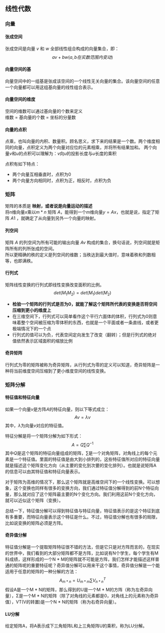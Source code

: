 ## 线性代数

### 向量
#### 张成空间
张成空间是向量 $v$ 和 $w$ 全部线性组合构成的向量集合，即：
$$av + bw ( a, b 在实数范围内变动)$$
#### 向量空间的基
向量空间中的一组基是张成该空间的一个线性无关向量的集合。该向量空间的任意一个向量都可以用这组基向量的线性组合表示。
#### 向量空间的维度
空间的维数可以通过基向量的个数来定义    
维数 = 基向量的个数 = 坐标的分量数
#### 向量的点积
点乘，也叫向量的内积、数量积。顾名思义，求下来的结果是一个数。两个维度相同的向量，点积定义为两个向量对应位的元素相乘，并将所有结果加和。
两个向量$v$和$u$的点积可以理解为：$v$向$u$的投影长度与$u$长度的乘积
<!-- $$
\left[
\begin{matrix}
2\\
5\\
3
\end{matrix}
\right]
$$ -->

点积有如下特点：
- 两个向量互相垂直时，点积为0
- 两个向量方向相同时，点积为正，相反时，点积为负


### 矩阵
矩阵的本质是 **映射，或者说是向量运动的描述**   
将$n$维向量$x$乘以$m * n$ 矩阵 $A$，能得到一个$m$维向量$y = Ax$，也就是说，指定了矩阵 $A$1 ，就确定了从向量到另外一个向量的映射。

#### 列空间
矩阵 $A$ 的列空间为所有可能的输出向量 $Av$ 构成的集合，换句话说，列空间就是矩阵所有的列所张成的空间。    
所以更精确的秩的定义是列空间的维数；当秩达到最大值时，意味着秩和列数相等，也即满秩。

#### 行列式
矩阵线性变换的行列式即线性变换改变面积的比例。
$$
det(M_{1}M_{2}) = det(M_{1})det(M_{2})
$$
- **检验一个矩阵的行列式是否为0，就能了解这个矩阵所代表的变换是否将空间压缩到更小的维度上**
- 在三维空间下，行列式可以简单看作这个平行六面体的体积，行列式为0则意味着整个空间被压缩为零体积的东西，也就是一个平面或者一条直线，或者更极端情况下的一个点
- 行列式的值可以为负，代表空间定向发生了改变（翻转）；但是行列式的绝对值依然表示区域面积的缩放比例

#### 奇异矩阵
行列式为零的矩阵被称为奇异矩阵，从行列式为零的定义可以知道，奇异矩阵是一种将当前维度空间压缩到了更小维度空间的线性变换。



### 矩阵分解
#### 特征值和特征向量
如果一个向量$v$是方阵$A$的特征向量，则以下等式成立：
$$
Av = \lambda v
$$
其中，$\lambda$为向量$v$对应的特征值。

特征分解是将一个矩阵分解为如下形式：
$$
A = Q \sum Q^{-1}
$$
其中$Q$是这个矩阵的特征向量组成的矩阵，$\sum$是一个对角矩阵，对角线上的每个元素是一个特征值。里面的特征值是由大到小排列的，这些特征值所对应的特征向量就是描述这个矩阵变化方向（从主要的变化到次要的变化排列）。也就是说矩阵A的信息可以由其特征值和特征向量表示。

对于矩阵为高维的情况下，那么这个矩阵就是高维空间下的一个线性变换。可以想象，这个变换也同样有很多的变换方向，我们通过特征值分解得到的前N个特征向量，那么就对应了这个矩阵最主要的N个变化方向。我们利用这前N个变化方向，就可以近似这个矩阵（变换）。

总结一下，特征值分解可以得到特征值与特征向量，特征值表示的是这个特征到底有多重要，而特征向量表示这个特征是什么。不过，特征值分解也有很多的局限，比如说变换的矩阵必须是方阵。

#### 奇异值分解
特征值分解是一个提取矩阵特征很不错的方法，但是它只是对方阵而言的，在现实的世界中，我们看到的大部分矩阵都不是方阵，比如说有N个学生，每个学生有M科成绩，这样形成的一个N * M的矩阵就不可能是方阵，我们怎样才能描述这样普通的矩阵呢的重要特征呢？奇异值分解可以用来干这个事情，奇异值分解是一个能适用于任意的矩阵的一种分解的方法：
$$
A_{m*n} = U_{m*m} \sum V^{T}_{n*n}
$$
假设A是一个M * N的矩阵，那么得到的U是一个M * M的方阵（称为左奇异向量），Σ是一个M * N的矩阵（除了对角线的元素都是0，对角线上的元素称为奇异值），VT(V的转置)是一个N * N的矩阵（称为右奇异向量）。

#### LU分解
给定矩阵A，将A表示成下三角矩阵L和上三角矩阵U的乘积，称为LU分解。
